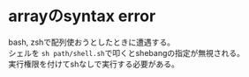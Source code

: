 # arrayのsyntax error

bash, zshで配列使おうとしたときに遭遇する。  
シェルを `sh path/shell.sh`で叩くとshebangの指定が無視される。  
実行権限を付けてshなしで実行する必要がある。
